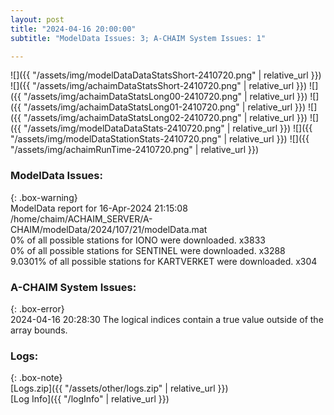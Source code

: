 ```yaml
---
layout: post
title: "2024-04-16 20:00:00"
subtitle: "ModelData Issues: 3; A-CHAIM System Issues: 1"

---
```


![]({{ "/assets/img/modelDataDataStatsShort-2410720.png" | relative_url }})
![]({{ "/assets/img/achaimDataStatsShort-2410720.png" | relative_url }})
![]({{ "/assets/img/achaimDataStatsLong00-2410720.png" | relative_url }})
![]({{ "/assets/img/achaimDataStatsLong01-2410720.png" | relative_url }})
![]({{ "/assets/img/achaimDataStatsLong02-2410720.png" | relative_url }})
![]({{ "/assets/img/modelDataDataStats-2410720.png" | relative_url }})
![]({{ "/assets/img/modelDataStationStats-2410720.png" | relative_url }})
![]({{ "/assets/img/achaimRunTime-2410720.png" | relative_url }})


### ModelData Issues:  
  
{: .box-warning}  
 ModelData report for 16-Apr-2024 21:15:08   
 /home/chaim/ACHAIM_SERVER/A-CHAIM/modelData/2024/107/21/modelData.mat   
 0% of all possible stations for IONO were downloaded. x3833   
 0% of all possible stations for SENTINEL were downloaded. x3288   
 9.0301% of all possible stations for KARTVERKET were downloaded. x304   
  
### A-CHAIM System Issues:  
  
{: .box-error}  
2024-04-16 20:28:30 The logical indices contain a true value outside of the array bounds.  

### Logs:  
  
{: .box-note}  
[Logs.zip]({{ "/assets/other/logs.zip" | relative_url }})  
[Log Info]({{ "/logInfo" | relative_url }})  
